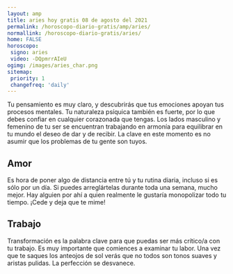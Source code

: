 ```yaml
---
layout: amp
title: aries hoy gratis 08 de agosto del 2021 
permalink: /horoscopo-diario-gratis/amp/aries/
normallink: /horoscopo-diario-gratis/aries/
home: FALSE
horoscopo:
 signo: aries
 video: -DQpmrrAIeU
ogimg: /images/aries_char.png
sitemap:
 priority: 1
 changefreq: 'daily'
---
```



Tu pensamiento es muy claro, y descubrirás que tus emociones apoyan tus procesos mentales. Tu naturaleza psíquica también es fuerte, por lo que debes confiar en cualquier corazonada que tengas. Los lados masculino y femenino de tu ser se encuentran trabajando en armonía para equilibrar en tu mundo el deseo de dar y de recibir. La clave en este momento es no asumir que los problemas de tu gente son tuyos.

## Amor

Es hora de poner algo de distancia entre tú y tu rutina diaria, incluso si es sólo por un día. Si puedes arreglártelas durante toda una semana, mucho mejor. Hay alguien por ahí a quien realmente le gustaría monopolizar todo tu tiempo. ¡Cede y deja que te mime!

## Trabajo

Transformación es la palabra clave para que puedas ser más crítico/a con tu trabajo. Es muy importante que comiences a examinar tu labor. Una vez que te saques los anteojos de sol verás que no todos son tonos suaves y aristas pulidas. La perfección se desvanece.